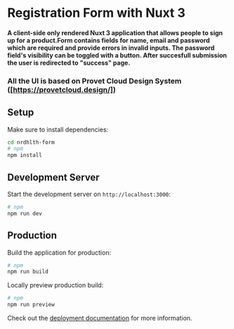 # Registration Form with Nuxt 3
#### A client-side only rendered Nuxt 3 application that allows people to sign up for a product.Form contains fields for name, email and password which are required and provide errors in invalid inputs. The password field's visibility can be toggled with a button. After succesfull submission the user is redirected to "success" page.

### All the UI is based on Provet Cloud Design System ([https://provetcloud.design/])
## Setup

Make sure to install dependencies:

```bash
cd nrdhlth-form
# npm
npm install
```

## Development Server

Start the development server on `http://localhost:3000`:

```bash
# npm
npm run dev
```

## Production

Build the application for production:

```bash
# npm
npm run build
```

Locally preview production build:

```bash
# npm
npm run preview
```

Check out the [deployment documentation](https://nuxt.com/docs/getting-started/deployment) for more information.
